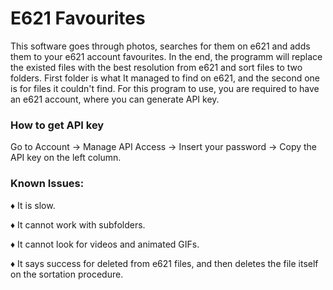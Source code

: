 # E621 Favourites

This software goes through photos, searches for them on e621 and adds them to your e621 account favourites.
In the end, the programm will replace the existed files with the best resolution from e621 and sort files to two folders. First folder is what It managed to find on e621, and the second one is for files it couldn't find.
For this program to use, you are required to have an e621 account, where you can generate API key.

### How to get API key
Go to Account → Manage API Access → Insert your password → Copy the API key on the left column.

### Known Issues:

♦ It is slow.

♦ It cannot work with subfolders.

♦ It cannot look for videos and animated GIFs.

♦ It says success for deleted from e621 files, and then deletes the file itself on the sortation procedure.